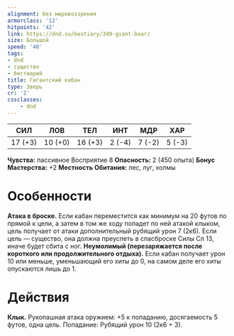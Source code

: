 ```yaml
---
alignment: без мировоззрения
armorclass: '12'
hitpoints: '42'
link: https://dnd.su/bestiary/349-giant-boar/
size: Большой
speed: '40'
tags:
- dnd
- существо
- бестиарий
title: Гигантский кабан
type: Зверь
cr: '2'
cssclasses:
    - dnd
---
```



| СИЛ | ЛОВ | ТЕЛ | ИНТ | МДР | ХАР |
|---|---|---|---|---|---|
| 17 (+3) | 10 (+0) | 16 (+3) | 2 (-4) | 7 (-2) | 5 (-3) |
**Чувства:** пассивное Восприятие 8
**Опасность:** 2 (450 опыта)
**Бонус Мастерства:** +2
**Местность Обитания:** лес, луг, холмы


# Особенности
**Атака в броске.** Если кабан переместится как минимум на 20 футов по прямой к цели, а затем в том же ходу попадет по ней атакой клыком, цель получает от атаки дополнительный рубящий урон 7 (2к6). Если цель — существо, она должна преуспеть в спасброске Силы Сл 13, иначе будет сбита с ног.
**Неумолимый (перезаряжается после короткого или продолжительного отдыха).** Если кабан получает урон 10 или меньше, уменьшающий его хиты до 0, на самом деле его хиты опускаются лишь до 1.


# Действия
**Клык.** Рукопашная атака оружием: +5 к попаданию, досягаемость 5 футов, одна цель. Попадание: Рубящий урон 10 (2к6 + 3).